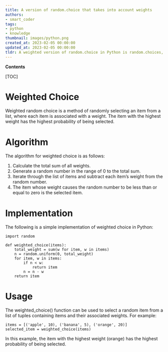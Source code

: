 ```yaml
---
title: A version of random.choice that takes into account weights
authors:
- smart_coder
tags:
- python
- knowledge
thumbnail: images/python.png
created_at: 2023-02-05 00:00:00
updated_at: 2023-02-05 00:00:00
tldr: A weighted version of random.choice in Python is random.choices, which allows for weights to be assigned to each element in the sequence.
---
```


**Contents**

[TOC]

# Weighted Choice
Weighted random choice is a method of randomly selecting an item from a list, where each item is associated with a weight. The item with the highest weight has the highest probability of being selected.

# Algorithm
The algorithm for weighted choice is as follows:

1. Calculate the total sum of all weights.
2. Generate a random number in the range of 0 to the total sum.
3. Iterate through the list of items and subtract each item’s weight from the random number.
4. The item whose weight causes the random number to be less than or equal to zero is the selected item.

# Implementation
The following is a simple implementation of weighted choice in Python:

```
import random

def weighted_choice(items):
    total_weight = sum(w for item, w in items)
    n = random.uniform(0, total_weight)
    for item, w in items:
        if n < w:
            return item
        n = n - w
    return item
```

# Usage
The weighted_choice() function can be used to select a random item from a list of tuples containing items and their associated weights. For example:

```
items = [('apple', 10), ('banana', 5), ('orange', 20)]
selected_item = weighted_choice(items)
```

In this example, the item with the highest weight (orange) has the highest probability of being selected.
